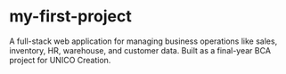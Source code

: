 # my-first-project
A full-stack web application for managing business operations like sales, inventory, HR, warehouse, and customer data. Built as a final-year BCA project for UNICO Creation.
